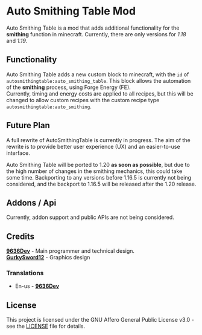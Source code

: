 # Auto Smithing Table Mod

Auto Smithing Table is a mod that adds additional functionality for the **smithing** function in minecraft. Currently, there are only versions for *1.18* and *1.19*.

## Functionality

Auto Smithing Table adds a new custom block to minecraft, with the `id` of `autosmithingtable:auto_smithing_table`. This block allows the automation of the **smithing** process, using Forge Energy (FE). \
Currently, timing and energy costs are applied to all recipes, but this will be changed to allow custom recipes with the custom recipe type `autosmithingtable:auto_smithing`.

## Future Plan

A full rewrite of AutoSmithingTable is currently in progress. The aim of the rewrite is to provide better user experience (UX) and an easier-to-use interface.

Auto Smithing Table will be ported to 1.20 **as soon as possible**, but due to the high number of changes in the smithing mechanics, this could take some time.
Backporting to any versions before 1.16.5 is currently not being considered, and the backport to 1.16.5 will be released after the 1.20 release.

## Addons / Api

Currently, addon support and public APIs are not being considered.

## Credits
[**9636Dev**](https://github.com/hw9636) - Main programmer and technical design. \
[**GurkySword12**](https://github.com/gurkysword12) - Graphics design

### Translations

- En-us - [**9636Dev**](https://github.com/hw9636)

## License

This project is licensed under the GNU Affero General Public License v3.0 - see the [LICENSE](LICENSE) file for details.